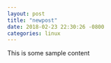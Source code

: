 ```yaml
---
layout: post
title: "newpost"
date: 2018-02-23 22:30:26 -0800
categories: linux
---
```


This is some sample content

